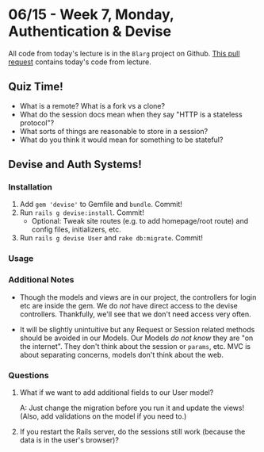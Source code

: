 # 06/15 - Week 7, Monday, Authentication & Devise

All code from today's lecture is in the `Blarg` project on Github.
[This pull request][today-pr] contains today's code from lecture.

[today-pr]: https://github.com/TIY-ATL-ROR-2015-May/blarg/pull/3 

## Quiz Time!
* What is a remote? What is a fork vs a clone?
* What do the session docs mean when they say "HTTP is a stateless protocol"?
* What sorts of things are reasonable to store in a session?
* What do you think it would mean for something to be stateful?

## Devise and Auth Systems!

### Installation

1. Add `gem 'devise'` to Gemfile and `bundle`. Commit!
2. Run `rails g devise:install`. Commit!
   * Optional: Tweak site routes (e.g. to add homepage/root route)
               and config files, initializers, etc.
3. Run `rails g devise User` and `rake db:migrate`. Commit!

### Usage


### Additional Notes

* Though the models and views are in our project,
  the controllers for login etc are inside the gem.
  We do *not* have direct access to the devise controllers.
  Thankfully, we'll see that we don't need access very often.

* It will be slightly unintuitive but any Request or Session related
  methods should be avoided in our Models. Our Models *do not know*
  they are "on the internet". They don't think about the session or
  `params`, etc. MVC is about separating concerns, models don't think
  about the web.

### Questions

1. What if we want to add additional fields to our User model?

   A: Just change the migration before you run it and update the views!
      (Also, add validations on the model if you need to.)

2. If you restart the Rails server, do the sessions still work
   (because the data is in the user's browser)?
